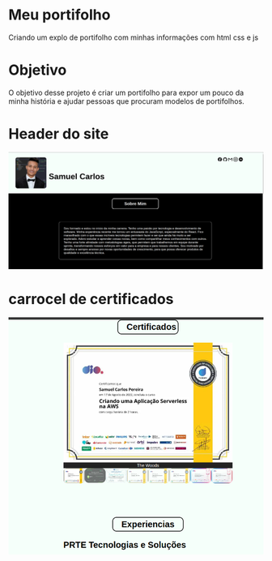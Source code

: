 # Meu portifolho

Criando um explo de portifolho com minhas informações 
com html css e js

# Objetivo

O objetivo desse projeto é criar um portifolho para expor um pouco da minha história e ajudar pessoas que procuram modelos de portifolhos.

# Header do site
![Partes do projeto](./src/img/Portifolho.png)


# carrocel de certificados
![Partes do projeto](./src/img/Captura%20de%20tela%20de%202023-06-08%2023-08-16.png)
